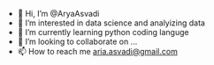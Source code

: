 - 👋 Hi, I’m @AryaAsvadi
- 👀 I’m interested in data science and analyizing data
- 🌱 I’m currently learning python coding  languge 
- 💞️ I’m looking to collaborate on ...
- 📫 How to reach me aria.asvadi@gmail.com
<!---
AryaAsvadi/AryaAsvadi is a ✨ special ✨ repository because its `README.md` (this file) appears on your GitHub profile.
You can click the Preview link to take a look at your changes.
--->
